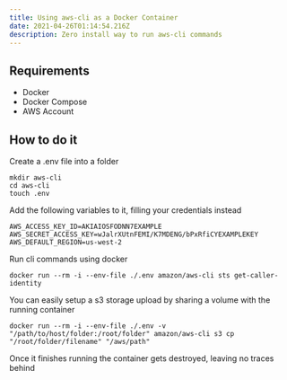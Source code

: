 ```yaml
---
title: Using aws-cli as a Docker Container
date: 2021-04-26T01:14:54.216Z
description: Zero install way to run aws-cli commands
---
```


## Requirements

- Docker
- Docker Compose
- AWS Account

## How to do it

Create a .env file into a folder

```shell
mkdir aws-cli
cd aws-cli
touch .env
```

Add the following variables to it, filling your credentials instead

```shell
AWS_ACCESS_KEY_ID=AKIAIOSFODNN7EXAMPLE
AWS_SECRET_ACCESS_KEY=wJalrXUtnFEMI/K7MDENG/bPxRfiCYEXAMPLEKEY
AWS_DEFAULT_REGION=us-west-2
```

Run cli commands using docker

```shell
docker run --rm -i --env-file ./.env amazon/aws-cli sts get-caller-identity
```

You can easily setup a s3 storage upload by sharing a volume with the running container

```shell
docker run --rm -i --env-file ./.env -v "/path/to/host/folder:/root/folder" amazon/aws-cli s3 cp "/root/folder/filename" "/aws/path"
```

Once it finishes running the container gets destroyed, leaving no traces behind
